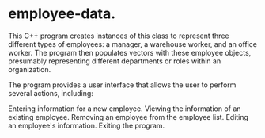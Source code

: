 # employee-data.
This C++ program  creates instances of this class to represent three different types of employees: a manager, a warehouse worker, and an office worker. The program then populates vectors with these employee objects, presumably representing different departments or roles within an organization.

The program provides a user interface that allows the user to perform several actions, including:

Entering information for a new employee.
Viewing the information of an existing employee.
Removing an employee from the employee list.
Editing an employee's information.
Exiting the program.
